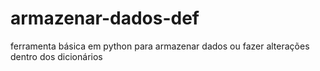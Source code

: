 # armazenar-dados-def
ferramenta básica em python para armazenar dados ou fazer alterações dentro dos dicionários
